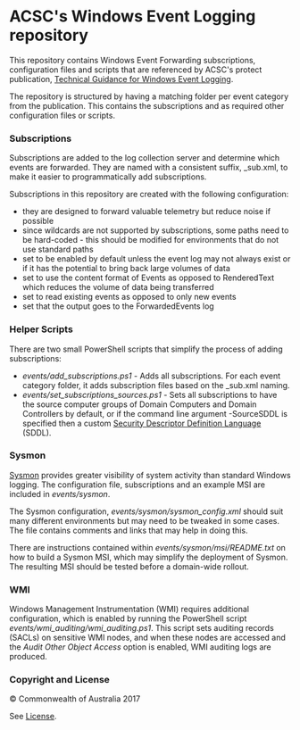 # ACSC's Windows Event Logging repository #

This repository contains Windows Event Forwarding subscriptions, configuration files and scripts that are referenced by ACSC's protect publication, [Technical Guidance for Windows Event Logging](https://asd.gov.au/publications/protect/windows-event-logging-technical-guidance.htm).

The repository is structured by having a matching folder per event category from the publication. This contains the subscriptions and as required other configuration files or scripts.

### Subscriptions ###

Subscriptions are added to the log collection server and determine which events are forwarded. They are named with a consistent suffix, _sub.xml, to make it easier to programmatically add subscriptions.

Subscriptions in this repository are created with the following configuration:

* they are designed to forward valuable telemetry but reduce noise if possible
* since wildcards are not supported by subscriptions, some paths need to be hard-coded - this should be modified for environments that do not use standard paths
* set to be enabled by default unless the event log may not always exist or if it has the potential to bring back large volumes of data
* set to use the content format of Events as opposed to RenderedText which reduces the volume of data being transferred
* set to read existing events as opposed to only new events
* set that the output goes to the ForwardedEvents log 

### Helper Scripts ###

There are two small PowerShell scripts that simplify the process of adding subscriptions:

* *events/add_subscriptions.ps1* - Adds all subscriptions. For each event category folder, it adds subscription files based on the _sub.xml naming.
* *events/set_subscriptions_sources.ps1* - Sets all subscriptions to have the source computer groups of Domain Computers and Domain Controllers by default, or if the command line argument -SourceSDDL is specified then a custom [Security Descriptor Definition Language](https://msdn.microsoft.com/en-us/library/windows/desktop/aa379567.aspx) (SDDL).

### Sysmon ###

[Sysmon](https://technet.microsoft.com/en-us/sysinternals/bb545021.aspx) provides greater visibility of system activity than standard Windows logging. The configuration file, subscriptions and an example MSI are included in *events/sysmon*.

The Sysmon configuration, *events/sysmon/sysmon_config.xml* should suit many different environments but may need to be tweaked in some cases. The file contains comments and links that may help in doing this.

There are instructions contained within *events/sysmon/msi/README.txt* on how to build a Sysmon MSI, which may simplify the deployment of Sysmon. The resulting MSI should be tested before a domain-wide rollout.

### WMI ###

Windows Management Instrumentation (WMI) requires additional configuration, which is enabled by running the PowerShell script *events/wmi_auditing/wmi_auditing.ps1*. This script sets auditing records (SACLs) on sensitive WMI nodes, and when these nodes are accessed and the *Audit Other Object Access* option is enabled, WMI auditing logs are produced.

### Copyright and License ###

© Commonwealth of Australia 2017

See [License](LICENSE).
